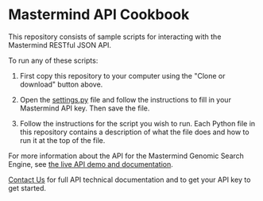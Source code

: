# Mastermind API Cookbook

This repository consists of sample scripts for interacting with the
Mastermind RESTful JSON API.

To run any of these scripts:

1. First copy this repository to your computer using the "Clone or
   download" button above.

2. Open the [settings.py](/blob/master/settings.py) file and follow the
   instructions to fill in your Mastermind API key. Then save the file.

3. Follow the instructions for the script you wish to run.  Each Python
   file in this repository contains a description of what the file does
   and how to run it at the top of the file.

For more information about the API for the Mastermind Genomic Search
Engine, see [the live API demo and
documentation](https://mastermind.genomenon.com/api/).

[Contact Us](https://www.genomenon.com/contact/) for full API technical
documentation and to get your API key to get started.
